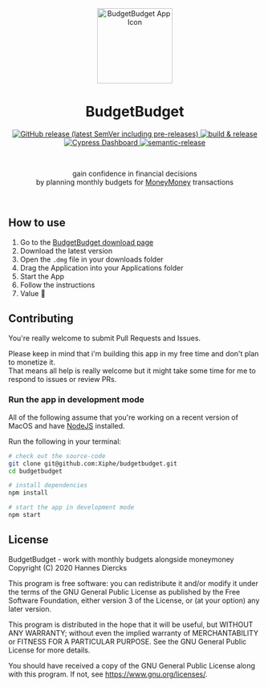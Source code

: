 <div align="center">
  <a href="https://budgetbudget.app">
    <img 
      width="150"
      src="https://user-images.githubusercontent.com/911218/91666679-fcacd780-eafe-11ea-99ed-149b13371e3e.png"
      alt="BudgetBudget App Icon"
    />
  </a>
</div>
<h1 align="center">BudgetBudget</h1>
<div align="center">
  <a href="https://github.com/Xiphe/budgetbudget/releases">
    <img alt="GitHub release (latest SemVer including pre-releases)" src="https://img.shields.io/github/v/release/Xiphe/budgetbudget?include_prereleases">
  </a>
  <a href="https://github.com/Xiphe/budgetbudget/actions?query=workflow%3A%22build+%26+release%22">
    <img
      src="https://github.com/Xiphe/budgetbudget/workflows/build%20&%20release/badge.svg" alt="build & release" />
  </a>
  <a href="https://dashboard.cypress.io/projects/ia745w">
    <img alt="Cypress Dashboard" src="https://img.shields.io/badge/cypress-dashboard-00C390.svg">
  </a>
  <a href="https://github.com/semantic-release/semantic-release">
    <img
      src="https://img.shields.io/badge/%20%20%F0%9F%93%A6%F0%9F%9A%80-semantic--release-e10079.svg"
      alt="semantic-release"
    />
  </a>
</div>

&nbsp;

<div align="center">gain confidence in financial decisions</div>
<div align="center">by planning monthly budgets for <a href="https://moneymoney-app.com/">MoneyMoney</a> transactions</div>

&nbsp;

## How to use

1. Go to the [BudgetBudget download page](https://budgetbudget.app/download)
2. Download the latest version
3. Open the `.dmg` file in your downloads folder
4. Drag the Application into your Applications folder
5. Start the App
6. Follow the instructions
7. Value 🤑

## Contributing

You're really welcome to submit Pull Requests and Issues.

Please keep in mind that i'm building this app in my free time and don't plan to
monetize it.  
That means all help is really welcome but it might take some time for me to
respond to issues or review PRs.

### Run the app in development mode

All of the following assume that you're working on a recent version of MacOS and
have [NodeJS](https://nodejs.org/) installed.

Run the following in your terminal:

```sh
# check out the source-code
git clone git@github.com:Xiphe/budgetbudget.git
cd budgetbudget

# install dependencies
npm install

# start the app in development mode
npm start
```

## License

BudgetBudget - work with monthly budgets alongside moneymoney
Copyright (C) 2020 Hannes Diercks

This program is free software: you can redistribute it and/or modify
it under the terms of the GNU General Public License as published by
the Free Software Foundation, either version 3 of the License, or
(at your option) any later version.

This program is distributed in the hope that it will be useful,
but WITHOUT ANY WARRANTY; without even the implied warranty of
MERCHANTABILITY or FITNESS FOR A PARTICULAR PURPOSE. See the
GNU General Public License for more details.

You should have received a copy of the GNU General Public License
along with this program. If not, see <https://www.gnu.org/licenses/>.
